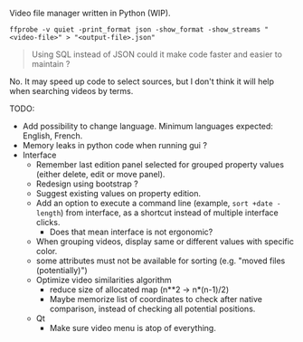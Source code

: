 Video file manager written in Python (WIP).

```
ffprobe -v quiet -print_format json -show_format -show_streams "<video-file>" > "<output-file>.json"
```

> Using SQL instead of JSON could it make code faster and easier to maintain ?

No. It may speed up code to select sources, but I don't think it will help
when searching videos by terms.


TODO:
- Add possibility to change language. Minimum languages expected: English, French.
- Memory leaks in python code when running gui ?
- Interface
  - Remember last edition panel selected for grouped property values
    (either delete, edit or move panel).
  - Redesign using bootstrap ?
  - Suggest existing values on property edition.
  - Add an option to execute a command line (example, `sort +date -length`)
    from interface, as a shortcut instead of multiple interface clicks.
    - Does that mean interface is not ergonomic?
  - When grouping videos, display same or different values with specific color.
  - some attributes must not be available for sorting (e.g. "moved files (potentially)")
  - Optimize video similarities algorithm
    - reduce size of allocated map (n**2 -> n*(n-1)/2)
    - Maybe memorize list of coordinates to check after native comparison,
      instead of checking all potential positions.
  - Qt
    - Make sure video menu is atop of everything.
